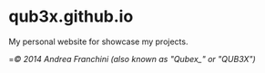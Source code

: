 qub3x.github.io
===============

My personal website for showcase my projects.

=*© 2014 Andrea Franchini (also known as "Qubex_" or "QUB3X")*
